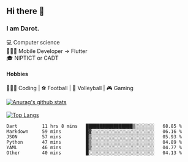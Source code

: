 ## Hi there 👋

### I am Darot.

💻 Computer science <br>
🧑🏻‍💻 Mobile Developer -> Flutter<br>
🎓 NIPTICT or CADT<br>

#### Hobbies 
🧑🏻‍💻 Coding  |  ⚽️ Football | 🏐 Volleyball | 🎮 Gaming<br>

<!-- [![Darot's GitHub stats](https://github-readme-stats.vercel.app/api?username=darot-chen)](https://github.com/darot-chen/github-readme-stats) -->
<!--
**darot-chen/darot-chen** is a ✨ _special_ ✨ repository because its `README.md` (this file) appears on your GitHub profile.

Here are some ideas to get you started:

- 🔭 I’m currently working on ...
- 🌱 I’m currently learning ...
- 👯 I’m looking to collaborate on ...
- 🤔 I’m looking for help with ...
- 💬 Ask me about ...
- 📫 How to reach me: ...
- 😄 Pronouns: ...
- ⚡ Fun fact: ...
-->

[![Anurag's github stats](https://github-readme-stats.vercel.app/api?username=darot-chen&count_private=true&theme=cobalt&show_icons=true)](https://github.com/darot-chen)
</br>
</br>
[![Top Langs](https://github-readme-stats.vercel.app/api/top-langs/?username=darot-chen&layout=compact&theme=cobalt)](https://github.com/darot-chen/)


<!--START_SECTION:waka-->

```text
Dart         11 hrs 8 mins   █████████████████▒░░░░░░░   68.85 %
Markdown     59 mins         █▓░░░░░░░░░░░░░░░░░░░░░░░   06.16 %
JSON         57 mins         █▒░░░░░░░░░░░░░░░░░░░░░░░   05.93 %
Python       47 mins         █▒░░░░░░░░░░░░░░░░░░░░░░░   04.89 %
YAML         46 mins         █▒░░░░░░░░░░░░░░░░░░░░░░░   04.77 %
Other        40 mins         █░░░░░░░░░░░░░░░░░░░░░░░░   04.13 %
```

<!--END_SECTION:waka-->
